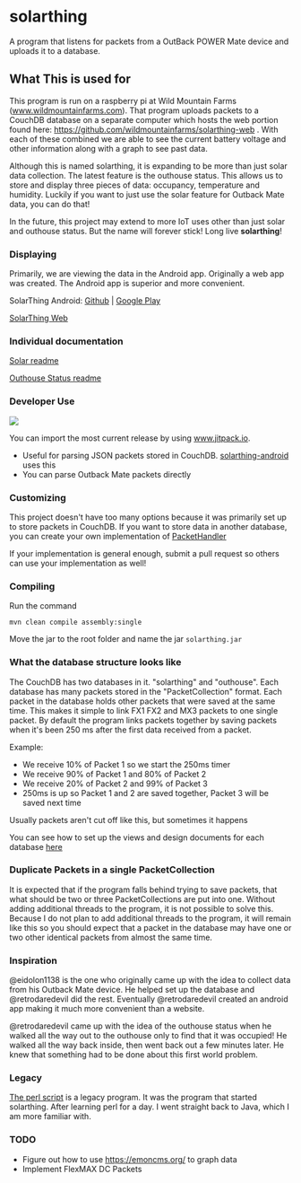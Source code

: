 # solarthing
A program that listens for packets from a OutBack POWER Mate device and uploads it to a database.
## What This is used for
This program is run on a raspberry pi at Wild Mountain Farms (www.wildmountainfarms.com).
That program uploads packets to a CouchDB database on a separate computer which hosts the web portion
found here: https://github.com/wildmountainfarms/solarthing-web . With each of these combined we are able
to see the current battery voltage and other information along with a graph to see past data.

Although this is named solarthing, it is expanding to be more than just solar data collection. The latest feature is
the outhouse status. This allows us to store and display three pieces of data: occupancy,
temperature and humidity. Luckily if you want to just use the solar feature for Outback Mate data, you can do that!

In the future, this project may extend to more IoT uses other than just solar and outhouse status. But the name will
forever stick! Long live <strong>solarthing</strong>!

### Displaying
Primarily, we are viewing the data in the Android app. Originally a web app was created. The Android app is superior 
and more convenient.

SolarThing Android: [Github](https://github.com/wildmountainfarms/solarthing-android)
|
[Google Play](https://play.google.com/store/apps/details?id=me.retrodaredevil.solarthing.android)

[SolarThing Web](https://github.com/wildmountainfarms/solarthing-web)
### Individual documentation
[Solar readme](solar/README.md)

[Outhouse Status readme](outhouse/README.md)

### Developer Use
[![](https://jitpack.io/v/wildmountainfarms/solarthing.svg)](https://jitpack.io/#wildmountainfarms/solarthing)

You can import the most current release by using www.jitpack.io. 
* Useful for parsing JSON packets stored in CouchDB. [solarthing-android](https://github.com/wildmountainfarms/solarthing-android) uses this
* You can parse Outback Mate packets directly

### Customizing
This project doesn't have too many options because it was primarily set up to store packets in CouchDB. If you want
to store data in another database, you can create your own implementation of [PacketHandler](src/main/java/me/retrodaredevil/solarthing/packets/handling/PacketHandler.java)

If your implementation is general enough, submit a pull request so others can use your implementation as well!

### Compiling
Run the command
```
mvn clean compile assembly:single
```
Move the jar to the root folder and name the jar `solarthing.jar`


### What the database structure looks like
The CouchDB has two databases in it. "solarthing" and "outhouse". Each database has many packets stored in the
"PacketCollection" format. Each packet in the database holds other packets that were saved at the same time. This makes
it simple to link FX1 FX2 and MX3 packets to one single packet. By default the program links packets together by saving
packets when it's been 250 ms after the first data received from a packet. 

Example:

* We receive 10% of Packet 1 so we start the 250ms timer
* We receive 90% of Packet 1 and 80% of Packet 2
* We receive 20% of Packet 2 and 99% of Packet 3
* 250ms is up so Packet 1 and 2 are saved together, Packet 3 will be saved next time

Usually packets aren't cut off like this, but sometimes it happens

You can see how to set up the views and design documents for each database [here](couchdb.md)

### Duplicate Packets in a single PacketCollection
It is expected that if the program falls behind trying to save packets, that what should be two or three PacketCollections
are put into one. Without adding additional threads to the program, it is not possible to solve this. Because I do not
plan to add additional threads to the program, it will remain like this so you should expect that a packet in the database
may have one or two other identical packets from almost the same time.

### Inspiration
@eidolon1138 is the one who originally came up with the idea to collect data from his Outback Mate device. He helped
set up the database and @retrodaredevil did the rest. Eventually @retrodaredevil created an android app making it much
more convenient than a website.

@retrodaredevil came up with the idea of the outhouse status when he walked all the way out to the outhouse only to find
that it was occupied! He walked all the way back inside, then went back out a few minutes later. He knew that something
had to be done about this first world problem.

### Legacy
[The perl script](helloworld.pl) is a legacy program. It was the program that started solarthing.
After learning perl for a day. I went straight back to Java, which I am more familiar with.

### TODO
* Figure out how to use https://emoncms.org/ to graph data
* Implement FlexMAX DC Packets

